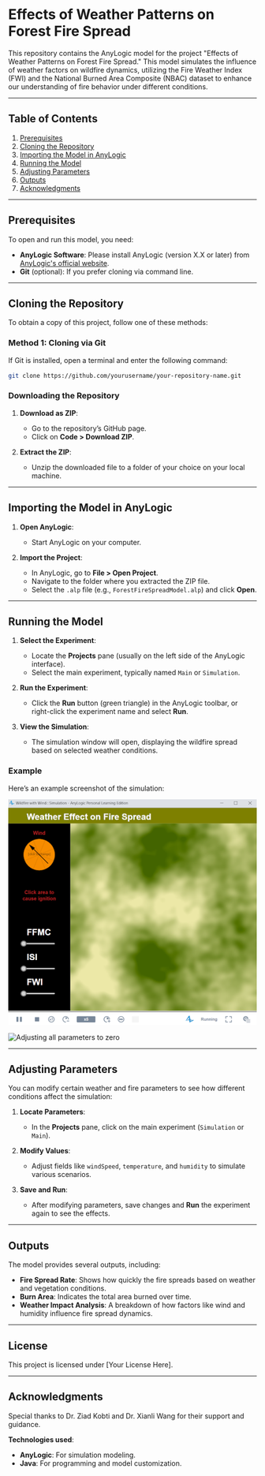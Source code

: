 # Effects of Weather Patterns on Forest Fire Spread

This repository contains the AnyLogic model for the project "Effects of Weather Patterns on Forest Fire Spread." This model simulates the influence of weather factors on wildfire dynamics, utilizing the Fire Weather Index (FWI) and the National Burned Area Composite (NBAC) dataset to enhance our understanding of fire behavior under different conditions.

---

## Table of Contents

1. [Prerequisites](#prerequisites)
2. [Cloning the Repository](#cloning-the-repository)
3. [Importing the Model in AnyLogic](#importing-the-model-in-anylogic)
4. [Running the Model](#running-the-model)
5. [Adjusting Parameters](#adjusting-parameters)
6. [Outputs](#outputs)
7. [Acknowledgments](#acknowledgments)

---

## Prerequisites

To open and run this model, you need:
- **AnyLogic Software**: Please install AnyLogic (version X.X or later) from [AnyLogic's official website](https://www.anylogic.com/).
- **Git** (optional): If you prefer cloning via command line.

---

## Cloning the Repository

To obtain a copy of this project, follow one of these methods:

### Method 1: Cloning via Git

If Git is installed, open a terminal and enter the following command:

```bash
git clone https://github.com/yourusername/your-repository-name.git
```
### Downloading the Repository

1. **Download as ZIP**:
   - Go to the repository’s GitHub page.
   - Click on **Code > Download ZIP**.
   
2. **Extract the ZIP**:
   - Unzip the downloaded file to a folder of your choice on your local machine.

---

## Importing the Model in AnyLogic

1. **Open AnyLogic**:
   - Start AnyLogic on your computer.

2. **Import the Project**:
   - In AnyLogic, go to **File > Open Project**.
   - Navigate to the folder where you extracted the ZIP file.
   - Select the `.alp` file (e.g., `ForestFireSpreadModel.alp`) and click **Open**.

---

## Running the Model

1. **Select the Experiment**:
   - Locate the **Projects** pane (usually on the left side of the AnyLogic interface).
   - Select the main experiment, typically named `Main` or `Simulation`.

2. **Run the Experiment**:
   - Click the **Run** button (green triangle) in the AnyLogic toolbar, or right-click the experiment name and select **Run**.

3. **View the Simulation**:
   - The simulation window will open, displaying the wildfire spread based on selected weather conditions.

### Example

Here’s an example screenshot of the simulation:

![Adjusting all parameters to zero](Images/unnamed.png)

![Adjusting all parameters to zero](Images/unnamed(1).png)



---

## Adjusting Parameters

You can modify certain weather and fire parameters to see how different conditions affect the simulation:

1. **Locate Parameters**:
   - In the **Projects** pane, click on the main experiment (`Simulation` or `Main`).
   
2. **Modify Values**:
   - Adjust fields like `windSpeed`, `temperature`, and `humidity` to simulate various scenarios.

3. **Save and Run**:
   - After modifying parameters, save changes and **Run** the experiment again to see the effects.

---

## Outputs

The model provides several outputs, including:
- **Fire Spread Rate**: Shows how quickly the fire spreads based on weather and vegetation conditions.
- **Burn Area**: Indicates the total area burned over time.
- **Weather Impact Analysis**: A breakdown of how factors like wind and humidity influence fire spread dynamics.

---

## License

This project is licensed under [Your License Here].

---

## Acknowledgments

Special thanks to Dr. Ziad Kobti and Dr. Xianli Wang for their support and guidance.

**Technologies used**:
- **AnyLogic**: For simulation modeling.
- **Java**: For programming and model customization.

